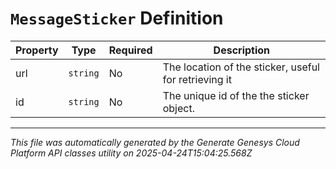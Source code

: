 # `MessageSticker` Definition

| Property | Type | Required | Description |
|----------|------|----------|-------------|
| url | `string` | No | The location of the sticker, useful for retrieving it |
| id | `string` | No | The unique id of the the sticker object. |

---

*This file was automatically generated by the Generate Genesys Cloud Platform API classes utility on 2025-04-24T15:04:25.568Z*